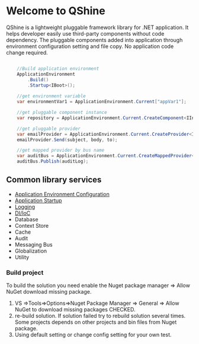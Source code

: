 # Welcome to QShine
QShine is a lightweight pluggable framework library for .NET application. It helps developer easily use third-party components without code dependency.
The pluggable components added into application through environment configuration setting and file copy. No application code change required.

```c#

    //Build application environment
    ApplicationEnvironment
        .Build()
        .Startup<IBoot>();
    
    //get environment variable
    var environmentVar1 = ApplicationEnvironment.Current["appVar1"];

    //get pluggable component instance
    var repository = ApplicationEnvironment.Current.CreateComponent<IInvoiceRepository>();

    //get pluggable provider
    var emailProvider = ApplicationEnvironment.Current.CreateProvider<IEmailProvider>();
    emailProvider.Send(subject, body, to);

    //get mapped provider by bus name
    var auditBus = ApplicationEnvironment.Current.CreateMappedProvider<IEventBus>("securityAuditBus");
    auditBus.Publish(auditLog);

```



## Common library services
- [Application Environment Configuration](qshine/docs/applicationEnvironment.md)
- [Application Startup](qshine/docs/applicationStartup.md)
- [Logging](qshine/docs/logging.md)
- [DI/IoC](qshine/docs/di.md)
- Database
- Context Store
- Cache
- Audit
- Messaging Bus
- Globalization
- Utility


### Build project
To build the solution you need enable the Nuget package manager => Allow NuGet download missing package.
1. VS =>Tools=>Options=>Nuget Package Manager => General => Allow NuGet to download missing packages CHECKED.
2. re-build solution. If solution failed try to rebuild solution several times. Some projects depends on other projects and bin files from Nuget package.
3. Using default setting or change config setting for your own test.